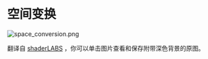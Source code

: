 # 空间变换

<resource src="./space_conversion_bg.png">![space_conversion.png](space_conversion.png "空间变换速查")</resource>

翻译自 [shaderLABS](https://shaderlabs.org/wiki/Coordinate_Spaces) ，你可以单击图片查看和保存附带深色背景的原图。
